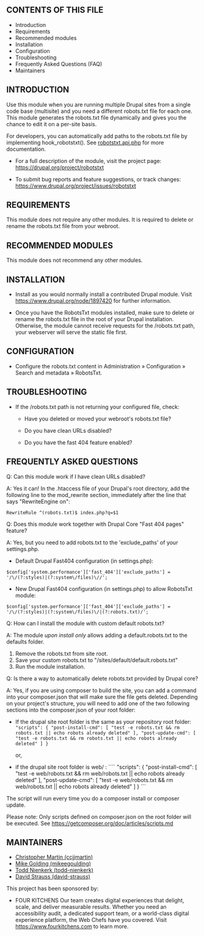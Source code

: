 CONTENTS OF THIS FILE
---------------------

 * Introduction
 * Requirements
 * Recommended modules
 * Installation
 * Configuration
 * Troubleshooting
 * Frequently Asked Questions (FAQ)
 * Maintainers


INTRODUCTION
------------

Use this module when you are running multiple Drupal sites from a single code
base (multisite) and you need a different robots.txt file for each one. This
module generates the robots.txt file dynamically and gives you the chance to
edit it on a per-site basis.

For developers, you can automatically add paths to the robots.txt file by
implementing hook_robotstxt(). See [robotstxt.api.php](https://git.drupalcode.org/project/robotstxt/blob/8.x-1.x/robotstxt.api.php) for more documentation.

 * For a full description of the module, visit the project page:
   https://drupal.org/project/robotstxt

 * To submit bug reports and feature suggestions, or track changes:
   https://www.drupal.org/project/issues/robotstxt


REQUIREMENTS
------------

This module does not require any other modules.  It is required to delete or
rename the robots.txt file from your webroot.


RECOMMENDED MODULES
-------------------

This module does not recommend any other modules.


INSTALLATION
------------

 * Install as you would normally install a contributed Drupal module. Visit
   https://www.drupal.org/node/1897420 for further information.

 * Once you have the RobotsTxt modules installed, make sure to delete or rename
   the robots.txt file in the root of your Drupal installation. Otherwise, the
   module cannot receive requests for the /robots.txt path, your webserver will
   serve the static file first.


CONFIGURATION
-------------

* Configure the robots.txt content in Administration » Configuration »
  Search and metadata » RobotsTxt.


TROUBLESHOOTING
---------------

 * If the /robots.txt path is not returning your configured file, check:

   - Have you deleted or moved your webroot's robots.txt file?

   - Do you have clean URLs disabled?

   - Do you have the fast 404 feature enabled?


FREQUENTLY ASKED QUESTIONS
--------------------------

Q: Can this module work if I have clean URLs disabled?

A: Yes it can! In the .htaccess file of your Drupal's root directory, add the
   following line to the mod_rewrite section, immediately after the line
   that says "RewriteEngine on":

````
RewriteRule ^(robots.txt)$ index.php?q=$1
````


Q: Does this module work together with Drupal Core "Fast 404 pages" feature?

A: Yes, but you need to add robots.txt to the 'exclude_paths' of your
   settings.php.

* Default Drupal Fast404 configuration (in settings.php):
````
$config['system.performance']['fast_404']['exclude_paths'] = '/\/(?:styles)|(?:system\/files)\//';
````

* New Drupal Fast404 configuration (in settings.php) to allow RobotsTxt module:
````
$config['system.performance']['fast_404']['exclude_paths'] = '/\/(?:styles)|(?:system\/files)\/|(?:robots.txt)/';
````


Q: How can I install the module with custom default robots.txt?

A: The module _upon install only_ allows adding a default.robots.txt to the
defaults folder.

   1. Remove the robots.txt from site root.
   2. Save your custom robots.txt to "/sites/default/default.robots.txt"
   3. Run the module installation.


Q: Is there a way to automatically delete robots.txt provided by Drupal core?

A: Yes, if you are using composer to build the site, you can add a command
   into your composer.json that will make sure the file gets deleted. Depending
   on your project's structure, you will need to add one of the two following
   sections into the composer.json of your root folder:

   * If the drupal site root folder is the same as your repository root folder:
    ````
    "scripts": {
       "post-install-cmd": [
           "test -e robots.txt && rm robots.txt || echo robots already deleted"
       ],
       "post-update-cmd": [
           "test -e robots.txt && rm robots.txt || echo robots already deleted"
       ]
    }
    ````

       or,

   * if the drupal site root folder is web/ :
    ````
    "scripts": {
       "post-install-cmd": [
           "test -e web/robots.txt && rm web/robots.txt || echo robots already deleted"
       ],
       "post-update-cmd": [
           "test -e web/robots.txt && rm web/robots.txt || echo robots already deleted"
       ]
    }
    ```

The script will run every time you do a composer install or composer update.

Please note: Only scripts defined on composer.json on the root folder will be
executed. See https://getcomposer.org/doc/articles/scripts.md


MAINTAINERS
-----------

 * [Christopher Martin (ccjjmartin)](https://www.drupal.org/u/ccjjmartin)
 * [Mike Golding (mikeegoulding)](https://www.drupal.org/u/mikeegoulding)
 * [Todd Nienkerk (todd-nienkerk)](https://www.drupal.org/u/todd-nienkerk)
 * [David Strauss (david-strauss)](https://www.drupal.org/u/david-strauss)

This project has been sponsored by:
 * FOUR KITCHENS
   Our team creates digital experiences that delight, scale, and deliver measurable results. Whether you need an accessibility audit, a dedicated support team, or a world-class digital experience platform, the Web Chefs have you covered. Visit https://www.fourkitchens.com to learn more.
